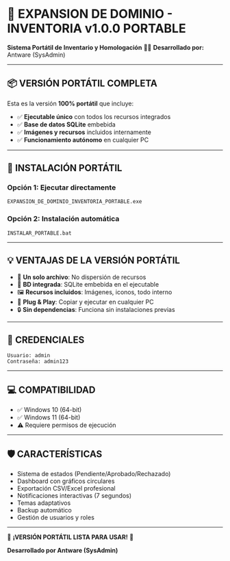 # 🌟 EXPANSION DE DOMINIO - INVENTORIA v1.0.0 PORTABLE

**Sistema Portátil de Inventario y Homologación**
👨‍💻 **Desarrollado por:** Antware (SysAdmin)

---

## 📦 VERSIÓN PORTÁTIL COMPLETA

Esta es la versión **100% portátil** que incluye:
- ✅ **Ejecutable único** con todos los recursos integrados
- ✅ **Base de datos SQLite** embebida
- ✅ **Imágenes y recursos** incluidos internamente
- ✅ **Funcionamiento autónomo** en cualquier PC

---

## 🚀 INSTALACIÓN PORTÁTIL

### Opción 1: Ejecutar directamente
```
EXPANSION_DE_DOMINIO_INVENTORIA_PORTABLE.exe
```

### Opción 2: Instalación automática
```
INSTALAR_PORTABLE.bat
```

---

## 💡 VENTAJAS DE LA VERSIÓN PORTÁTIL

- 🎯 **Un solo archivo**: No dispersión de recursos
- 💾 **BD integrada**: SQLite embebida en el ejecutable  
- 🖼️ **Recursos incluidos**: Imágenes, iconos, todo interno
- 🚀 **Plug & Play**: Copiar y ejecutar en cualquier PC
- 🔒 **Sin dependencias**: Funciona sin instalaciones previas

---

## 🔐 CREDENCIALES

```
Usuario: admin
Contraseña: admin123
```

---

## 💻 COMPATIBILIDAD

- ✅ Windows 10 (64-bit)
- ✅ Windows 11 (64-bit)
- ⚠️ Requiere permisos de ejecución

---

## 🛡️ CARACTERÍSTICAS

- Sistema de estados (Pendiente/Aprobado/Rechazado)
- Dashboard con gráficos circulares
- Exportación CSV/Excel profesional
- Notificaciones interactivas (7 segundos)
- Temas adaptativos
- Backup automático
- Gestión de usuarios y roles

---

🚀 **¡VERSIÓN PORTÁTIL LISTA PARA USAR!** 🚀

**Desarrollado por Antware (SysAdmin)**
